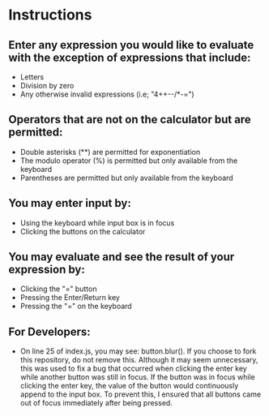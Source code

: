 # Instructions<br>
## Enter any expression you would like to evaluate with the exception of expressions that include:
- Letters
- Division by zero
- Any otherwise invalid expressions (i.e; "4++--/*-=")

## Operators that are not on the calculator but are permitted:
- Double asterisks (**) are permitted for exponentiation 
- The modulo operator (%) is permitted but only available from the keyboard
- Parentheses are permitted but only available from the keyboard

## You may enter input by:
- Using the keyboard while input box is in focus
- Clicking the buttons on the calculator

## You may evaluate and see the result of your expression by:
- Clicking the "=" button
- Pressing the Enter/Return key
- Pressing the "=" on the keyboard

## For Developers:
- On line 25 of index.js, you may see: button.blur(). If you choose to fork this repository, do not remove this. Although it may seem unnecessary, this was used to fix a bug that occurred when clicking the enter key while another button was still in focus. If the button was in focus while clicking the enter key, the value of the button would continuously append to the input box. To prevent this, I ensured that all buttons came out of focus immediately after being pressed. 
